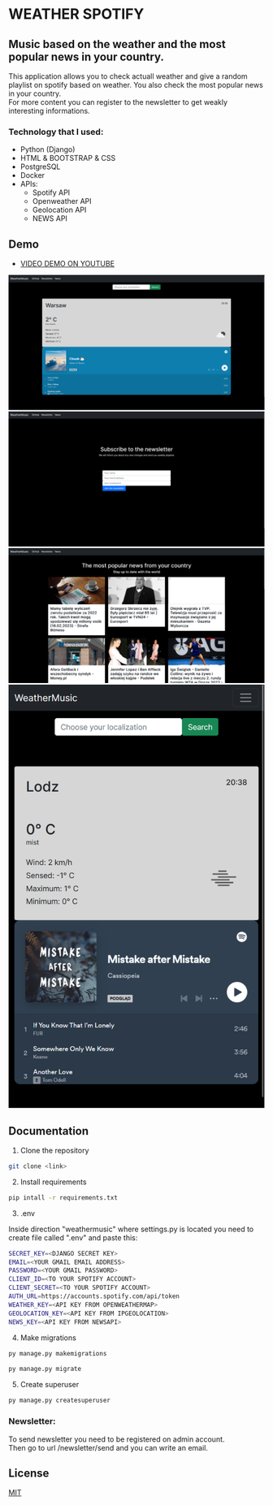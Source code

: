 
# WEATHER SPOTIFY ##
## Music based on the weather and the most popular news in your country.

This application allows you to check actuall weather and give a random playlist on spotify based on weather.
You also check the most popular news in your country.\
For more content you can register to the newsletter to get weakly interesting informations.

### Technology that I used:
- Python (Django)
- HTML & BOOTSTRAP & CSS
- PostgreSQL
- Docker
- APIs:
    - Spotify API
    - Openweather API
    - Geolocation API 
    - NEWS API 



## Demo

- [VIDEO DEMO ON YOUTUBE](https://youtu.be/LnE373sdkd0)

<img src="/images/1.png"/>
<img src="/images/2.png"/>
<img src="/images/3.png"/>
<img src="/images/4.png"/>


## Documentation

1. Clone the repository

```bash
git clone <link>
```

2. Install requirements

```bash
pip intall -r requirements.txt
```

3. .env

Inside direction "weathermusic" where settings.py is located you need to create file called ".env" and paste this:

```bash
SECRET_KEY=<DJANGO SECRET KEY>
EMAIL=<YOUR GMAIL EMAIL ADDRESS>
PASSWORD=<YOUR GMAIL PASSWORD>
CLIENT_ID=<TO YOUR SPOTIFY ACCOUNT>
CLIENT_SECRET=<TO YOUR SPOTIFY ACCOUNT>
AUTH_URL=https://accounts.spotify.com/api/token
WEATHER_KEY=<API KEY FROM OPENWEATHERMAP>
GEOLOCATION_KEY=<API KEY FROM IPGEOLOCATION>
NEWS_KEY=<API KEY FROM NEWSAPI>
```

4. Make migrations

```bash
py manage.py makemigrations
```

```bash
py manage.py migrate
```

5. Create superuser

```bash
py manage.py createsuperuser
```


### Newsletter:

To send newsletter you need to be registered on admin account.\
Then go to url /newsletter/send and you can write an email.

## License

[MIT](https://choosealicense.com/licenses/mit/)

